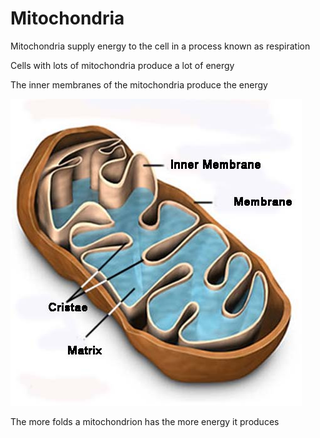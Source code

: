 # Mitochondria

Mitochondria supply energy to the cell in a process known as respiration

Cells with lots of mitochondria produce a lot of energy

The inner membranes of the mitochondria produce the energy

![Untitled](Mitochondr%2029368/Untitled.png)

The more folds a mitochondrion has the more energy it produces